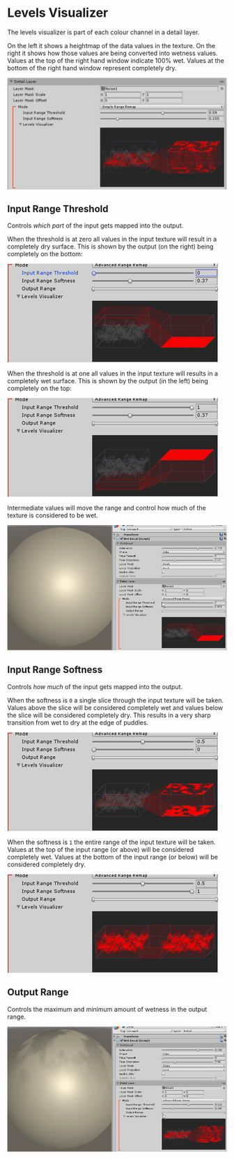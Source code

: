 # Levels Visualizer

The levels visualizer is part of each colour channel in a detail layer.

On the left it shows a heightmap of the data values in the texture. On the right it shows how those values are being converted into wetness values. Values at the top of the right hand window indicate 100% wet. Values at the bottom of the right hand window represent completely dry.

![Level Visualizer](../images/LevelsVisualizer.png)

## Input Range Threshold

Controls _which part_ of the input gets mapped into the output.

When the threshold is at zero all values in the input texture will result in a completely dry surface. This is shown by the output (on the right) being completely on the bottom:

![All Dry](../images/ThresholdCompletelyDry.gif)

When the threshold is at one all values in the input texture will results in a completely wet surface. This is shown by the output (in the left) being completely on the top:

![All Wet](../images/ThresholdCompletelyWet.gif)

Intermediate values will move the range and control how much of the texture is considered to be wet.

![Reducing from max to min threshold](../images/ThresholdMovingRange.gif)

## Input Range Softness

Controls _how much_ of the input gets mapped into the output.

When the softness is `0` a single slice through the input texture will be taken. Values above the slice will be considered completely wet and values below the slice will be considered completely dry. This results in a very sharp transition from wet to dry at the edge of puddles.

![Softness Zero](../images/SoftnessZero.gif)

When the softness is `1` the entire range of the input texture will be taken. Values at the top of the input range (or above) will be considered completely wet. Values at the bottom of the input range (or below) will be considered completely dry.

![Softness One](../images/SoftnessOne.gif)

## Output Range

Controls the maximum and minimum amount of wetness in the output range.

![Min Max Slider](../images/MinMaxSlider.gif)
